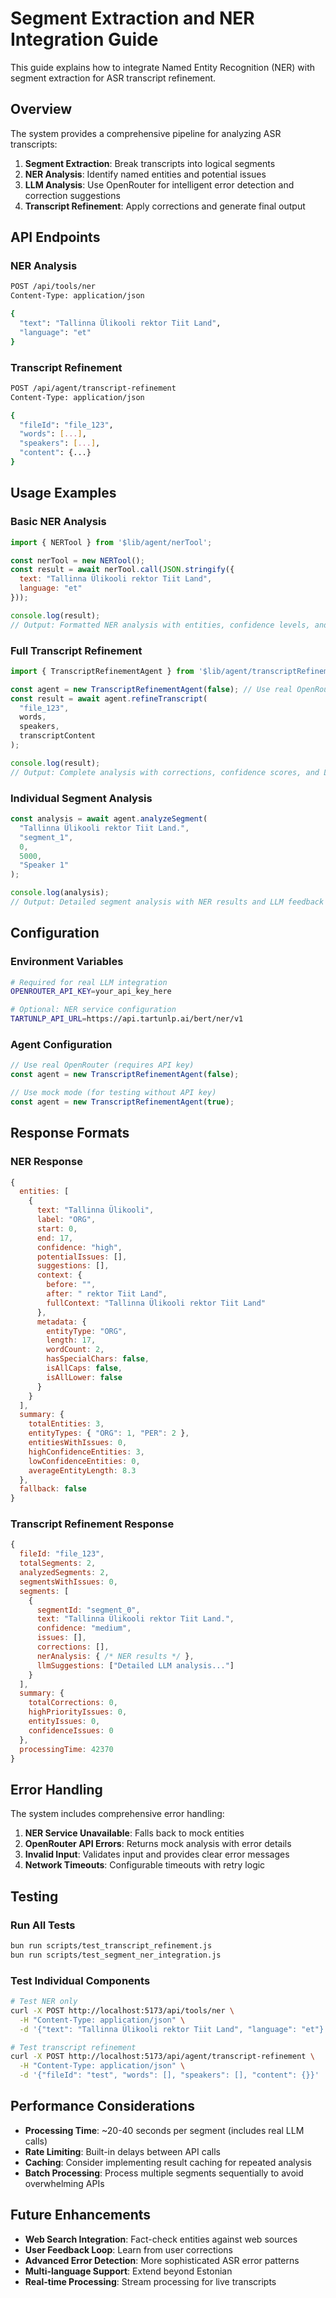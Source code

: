 # Segment Extraction and NER Integration Guide

This guide explains how to integrate Named Entity Recognition (NER) with segment extraction for ASR transcript refinement.

## Overview

The system provides a comprehensive pipeline for analyzing ASR transcripts:
1. **Segment Extraction**: Break transcripts into logical segments
2. **NER Analysis**: Identify named entities and potential issues
3. **LLM Analysis**: Use OpenRouter for intelligent error detection and correction suggestions
4. **Transcript Refinement**: Apply corrections and generate final output

## API Endpoints

### NER Analysis
```bash
POST /api/tools/ner
Content-Type: application/json

{
  "text": "Tallinna Ülikooli rektor Tiit Land",
  "language": "et"
}
```

### Transcript Refinement
```bash
POST /api/agent/transcript-refinement
Content-Type: application/json

{
  "fileId": "file_123",
  "words": [...],
  "speakers": [...],
  "content": {...}
}
```

## Usage Examples

### Basic NER Analysis
```javascript
import { NERTool } from '$lib/agent/nerTool';

const nerTool = new NERTool();
const result = await nerTool.call(JSON.stringify({
  text: "Tallinna Ülikooli rektor Tiit Land",
  language: "et"
}));

console.log(result);
// Output: Formatted NER analysis with entities, confidence levels, and issues
```

### Full Transcript Refinement
```javascript
import { TranscriptRefinementAgent } from '$lib/agent/transcriptRefinementAgent';

const agent = new TranscriptRefinementAgent(false); // Use real OpenRouter
const result = await agent.refineTranscript(
  "file_123",
  words,
  speakers,
  transcriptContent
);

console.log(result);
// Output: Complete analysis with corrections, confidence scores, and LLM suggestions
```

### Individual Segment Analysis
```javascript
const analysis = await agent.analyzeSegment(
  "Tallinna Ülikooli rektor Tiit Land.",
  "segment_1",
  0,
  5000,
  "Speaker 1"
);

console.log(analysis);
// Output: Detailed segment analysis with NER results and LLM feedback
```

## Configuration

### Environment Variables
```bash
# Required for real LLM integration
OPENROUTER_API_KEY=your_api_key_here

# Optional: NER service configuration
TARTUNLP_API_URL=https://api.tartunlp.ai/bert/ner/v1
```

### Agent Configuration
```javascript
// Use real OpenRouter (requires API key)
const agent = new TranscriptRefinementAgent(false);

// Use mock mode (for testing without API key)
const agent = new TranscriptRefinementAgent(true);
```

## Response Formats

### NER Response
```javascript
{
  entities: [
    {
      text: "Tallinna Ülikooli",
      label: "ORG",
      start: 0,
      end: 17,
      confidence: "high",
      potentialIssues: [],
      suggestions: [],
      context: {
        before: "",
        after: " rektor Tiit Land",
        fullContext: "Tallinna Ülikooli rektor Tiit Land"
      },
      metadata: {
        entityType: "ORG",
        length: 17,
        wordCount: 2,
        hasSpecialChars: false,
        isAllCaps: false,
        isAllLower: false
      }
    }
  ],
  summary: {
    totalEntities: 3,
    entityTypes: { "ORG": 1, "PER": 2 },
    entitiesWithIssues: 0,
    highConfidenceEntities: 3,
    lowConfidenceEntities: 0,
    averageEntityLength: 8.3
  },
  fallback: false
}
```

### Transcript Refinement Response
```javascript
{
  fileId: "file_123",
  totalSegments: 2,
  analyzedSegments: 2,
  segmentsWithIssues: 0,
  segments: [
    {
      segmentId: "segment_0",
      text: "Tallinna Ülikooli rektor Tiit Land.",
      confidence: "medium",
      issues: [],
      corrections: [],
      nerAnalysis: { /* NER results */ },
      llmSuggestions: ["Detailed LLM analysis..."]
    }
  ],
  summary: {
    totalCorrections: 0,
    highPriorityIssues: 0,
    entityIssues: 0,
    confidenceIssues: 0
  },
  processingTime: 42370
}
```

## Error Handling

The system includes comprehensive error handling:

1. **NER Service Unavailable**: Falls back to mock entities
2. **OpenRouter API Errors**: Returns mock analysis with error details
3. **Invalid Input**: Validates input and provides clear error messages
4. **Network Timeouts**: Configurable timeouts with retry logic

## Testing

### Run All Tests
```bash
bun run scripts/test_transcript_refinement.js
bun run scripts/test_segment_ner_integration.js
```

### Test Individual Components
```bash
# Test NER only
curl -X POST http://localhost:5173/api/tools/ner \
  -H "Content-Type: application/json" \
  -d '{"text": "Tallinna Ülikooli rektor Tiit Land", "language": "et"}'

# Test transcript refinement
curl -X POST http://localhost:5173/api/agent/transcript-refinement \
  -H "Content-Type: application/json" \
  -d '{"fileId": "test", "words": [], "speakers": [], "content": {}}'
```

## Performance Considerations

- **Processing Time**: ~20-40 seconds per segment (includes real LLM calls)
- **Rate Limiting**: Built-in delays between API calls
- **Caching**: Consider implementing result caching for repeated analysis
- **Batch Processing**: Process multiple segments sequentially to avoid overwhelming APIs

## Future Enhancements

- **Web Search Integration**: Fact-check entities against web sources
- **User Feedback Loop**: Learn from user corrections
- **Advanced Error Detection**: More sophisticated ASR error patterns
- **Multi-language Support**: Extend beyond Estonian
- **Real-time Processing**: Stream processing for live transcripts 
